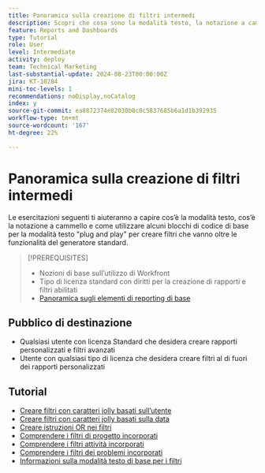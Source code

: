 ```yaml
---
title: Panoramica sulla creazione di filtri intermedi
description: Scopri che cosa sono la modalità testo, la notazione a cammello e come utilizzare alcuni blocchi di codice di base in modalità testo "plug and play" per creare filtri che vanno oltre le funzionalità del generatore standard.
feature: Reports and Dashboards
type: Tutorial
role: User
level: Intermediate
activity: deploy
team: Technical Marketing
last-substantial-update: 2024-08-23T00:00:00Z
jira: KT-10284
mini-toc-levels: 1
recommendations: noDisplay,noCatalog
index: y
source-git-commit: ea8872374e82030b8c0c5837685b6a1d1b392935
workflow-type: tm+mt
source-wordcount: '167'
ht-degree: 22%

---
```



# Panoramica sulla creazione di filtri intermedi

Le esercitazioni seguenti ti aiuteranno a capire cos’è la modalità testo, cos’è la notazione a cammello e come utilizzare alcuni blocchi di codice di base per la modalità testo &quot;plug and play&quot; per creare filtri che vanno oltre le funzionalità del generatore standard.

>[!PREREQUISITES]
>
>* Nozioni di base sull’utilizzo di Workfront
>* Tipo di licenza standard con diritti per la creazione di rapporti e filtri abilitati
>* [Panoramica sugli elementi di reporting di base](https://experienceleague.adobe.com/?recommended=Workfront-U-1-2022.1.reporting)

## Pubblico di destinazione

* Qualsiasi utente con licenza Standard che desidera creare rapporti personalizzati e filtri avanzati
* Utente con qualsiasi tipo di licenza che desidera creare filtri al di fuori dei rapporti personalizzati


## Tutorial

* [Creare filtri con caratteri jolly basati sull’utente](/help/reporting/intermediate-reporting/create-filters-with-user-based-wildcards.md)
* [Creare filtri con caratteri jolly basati sulla data](/help/reporting/intermediate-reporting/create-filters-with-date-based-wildcards.md)
* [Creare istruzioni OR nei filtri](/help/reporting/intermediate-reporting/or-statements-in-filters.md)
* [Comprendere i filtri di progetto incorporati](/help/reporting/intermediate-reporting/open-built-in-project-filters.md)
* [Comprendere i filtri attività incorporati](/help/reporting/intermediate-reporting/open-built-in-task-filters.md)
* [Comprendere i filtri dei problemi incorporati](/help/reporting/intermediate-reporting/open-built-in-issue-filters.md)
* [Informazioni sulla modalità testo di base per i filtri](/help/reporting/intermediate-reporting/basic-text-mode-for-filters.md)

